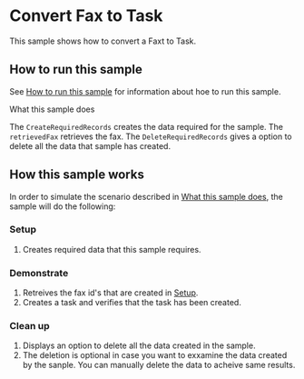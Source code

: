 # Convert Fax to Task

This sample shows how to convert a Faxt to Task. 

## How to run this sample

See [How to run this sample](../../How-to-run-samples.md) for information about hoe to run this sample.

What this sample does

The `CreateRequiredRecords` creates the data required for the sample. The `retrievedFax` retrieves the fax. 
The `DeleteRequiredRecords` gives a option to delete all the data that sample has created.

## How this sample works

In order to simulate the scenario described in [What this sample does](#what-this-sample-does), the sample will do the following:

### Setup

1. Creates required data that this sample requires.


### Demonstrate
1. Retreives the fax id's that are created in [Setup](#setup).
2. Creates a task and verifies that the task has been created. 

### Clean up

1. Displays an option to delete all the data created in the sample.
2. The deletion is optional in case you want to exxamine the data created by the sanple. You can manually delete the data to acheive same results.
